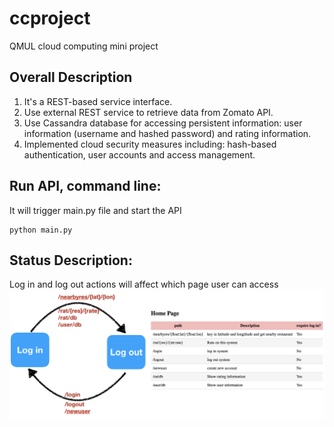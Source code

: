 # ccproject
QMUL cloud computing mini project


## **Overall Description**
1. It's a REST-based service interface.
2. Use external REST service to retrieve data from Zomato API.
3. Use Cassandra database for accessing persistent information: user information (username and hashed password) and rating information.
4. Implemented cloud security measures including: hash-based authentication, user accounts and access management.




## **Run API, command line:**
It will trigger main.py file and start the API
```
python main.py
```



## **Status Description:**
Log in and log out actions will affect which page user can access
![alt text](/access.png)
  
